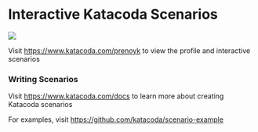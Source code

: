 # Interactive Katacoda Scenarios

[![](http://shields.katacoda.com/katacoda/prenoyk/count.svg)](https://www.katacoda.com/prenoyk "Get your profile on Katacoda.com")

Visit https://www.katacoda.com/prenoyk to view the profile and interactive scenarios

### Writing Scenarios
Visit https://www.katacoda.com/docs to learn more about creating Katacoda scenarios

For examples, visit https://github.com/katacoda/scenario-example
